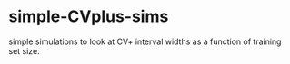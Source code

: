 # simple-CVplus-sims
simple simulations to look at CV+ interval widths as a function of training set size.



